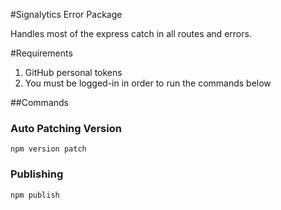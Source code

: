 #Signalytics Error Package

Handles most of the express catch in all routes and errors.

#Requirements
1. GitHub personal tokens
2. You must be logged-in in order to run the commands below

##Commands

### Auto Patching Version
`npm version patch`

### Publishing
`npm publish`
